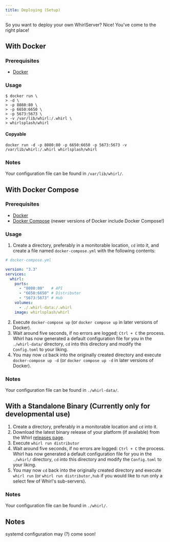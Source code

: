 ```yaml
---
title: Deploying (Setup)
---
```


So you want to deploy your own WhirlServer? Nice! You've come to the right
place!

## With Docker

### Prerequisites

- [Docker](https://docs.docker.com/engine/install/)

### Usage

```shell
$ docker run \
> -d \
> -p 8080:80 \
> -p 6650:6650 \
> -p 5673:5673 \
> -v /var/lib/whirl:/.whirl \
> whirlsplash/whirl
```

#### Copyable

```shell
docker run -d -p 8080:80 -p 6650:6650 -p 5673:5673 -v /var/lib/whirl:/.whirl whirlsplash/whirl
```

### Notes

Your configuration file can be found in `/var/lib/whirl/`.

## With Docker Compose

### Prerequisites

- [Docker](https://docs.docker.com/compose/install/)
- [Docker Compose](https://docs.docker.com/compose/install/) (newer versions of
Docker include Docker Compose!)

### Usage

1. Create a directory, preferably in a monitorable location, `cd` into it, and
   create a file named `docker-compose.yml` with the following contents:

```yml
# docker-compose.yml

version: "3.3"
services:
  whirl:
    ports:
      - "8080:80"   # API
      - "6650:6650" # Distributor
      - "5673:5673" # Hub
    volumes:
      - ./.whirl-data:/.whirl
    image: whirlsplash/whirl
```

2. Execute `docker-compose up` (or `docker compose up` in later versions of
   Docker).
4. Wait around five seconds, if no errors are logged; `Ctrl + C` the process.
   Whirl has now generated a default configuration file for you in the
   `./whirl-data/` directory, `cd` into this directory and modify the
   `Config.toml` to your liking.
5. You may now `cd` back into the originally created directory and execute
   `docker-compose up -d` (or `docker compose up -d` in later versions of
   Docker).

### Notes

Your configuration file can be found in `./whirl-data/`.

## With a Standalone Binary (Currently only for developmental use)

1. Create a directory, preferably in a monitorable location and `cd` into it.
2. Download the latest binary release of your platform (if available) from the
   Whirl [releases page](https://github.com/Whirlsplash/whirl/releases/latest).
3. Execute `whirl run distributor`
4. Wait around five seconds, if no errors are logged: `Ctrl + C` the process.
   Whirl has now generated a default configuration file for you in the
   `./whirl/` directory, `cd` into this directory and modify the
   `Config.toml` to your liking.
5. You may now `cd` back into the originally created directory and execute
   `whirl run` (or `whirl run distributor,hub` if you would like to run only a
   select few of Whirl's sub-servers).

### Notes

Your configuration file can be found in `./whirl/`.

## Notes

systemd configuration may (?) come soon!

